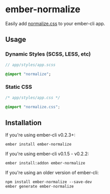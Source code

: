 # ember-normalize

Easily add [normalize.css][normalize] to your ember-cli app.

## Usage

### Dynamic Styles (SCSS, LESS, etc)

```sass
// app/styles/app.scss

@import "normalize";
```

### Static CSS

```css
/* app/styles/app.css */

@import "normalize.css";
```

## Installation

If you're using ember-cli v0.2.3+:

```no-highlight
ember install ember-normalize
```

If you're using ember-cli v0.1.5 - v0.2.2:

```no-highlight
ember install:addon ember-normalize
```

If you're using an older version of ember-cli:

```no-highlight
npm install ember-normalize --save-dev
ember generate ember-normalize
```

[bower]: http://bower.io "bower"
[normalize]: https://github.com/necolas/normalize.css/ "normalize.css"
